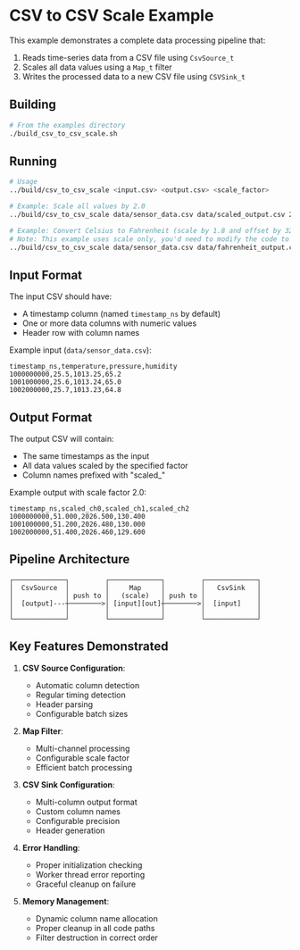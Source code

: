 # CSV to CSV Scale Example

This example demonstrates a complete data processing pipeline that:
1. Reads time-series data from a CSV file using `CsvSource_t`
2. Scales all data values using a `Map_t` filter
3. Writes the processed data to a new CSV file using `CSVSink_t`

## Building

```bash
# From the examples directory
./build_csv_to_csv_scale.sh
```

## Running

```bash
# Usage
../build/csv_to_csv_scale <input.csv> <output.csv> <scale_factor>

# Example: Scale all values by 2.0
../build/csv_to_csv_scale data/sensor_data.csv data/scaled_output.csv 2.0

# Example: Convert Celsius to Fahrenheit (scale by 1.8 and offset by 32)
# Note: This example uses scale only, you'd need to modify the code to add offset
../build/csv_to_csv_scale data/sensor_data.csv data/fahrenheit_output.csv 1.8
```

## Input Format

The input CSV should have:
- A timestamp column (named `timestamp_ns` by default)
- One or more data columns with numeric values
- Header row with column names

Example input (`data/sensor_data.csv`):
```csv
timestamp_ns,temperature,pressure,humidity
1000000000,25.5,1013.25,65.2
1001000000,25.6,1013.24,65.0
1002000000,25.7,1013.23,64.8
```

## Output Format

The output CSV will contain:
- The same timestamps as the input
- All data values scaled by the specified factor
- Column names prefixed with "scaled_"

Example output with scale factor 2.0:
```csv
timestamp_ns,scaled_ch0,scaled_ch1,scaled_ch2
1000000000,51.000,2026.500,130.400
1001000000,51.200,2026.480,130.000
1002000000,51.400,2026.460,129.600
```

## Pipeline Architecture

```
┌─────────────┐         ┌─────────────┐         ┌─────────────┐
│  CsvSource  │         │     Map     │         │   CsvSink   │
│             │ push to │   (scale)   │ push to │             │
│  [output]---┼────────>│ [input][out]┼────────>│  [input]    │
│             │         │             │         │             │
└─────────────┘         └─────────────┘         └─────────────┘
```

## Key Features Demonstrated

1. **CSV Source Configuration**:
   - Automatic column detection
   - Regular timing detection
   - Header parsing
   - Configurable batch sizes

2. **Map Filter**:
   - Multi-channel processing
   - Configurable scale factor
   - Efficient batch processing

3. **CSV Sink Configuration**:
   - Multi-column output format
   - Custom column names
   - Configurable precision
   - Header generation

4. **Error Handling**:
   - Proper initialization checking
   - Worker thread error reporting
   - Graceful cleanup on failure

5. **Memory Management**:
   - Dynamic column name allocation
   - Proper cleanup in all code paths
   - Filter destruction in correct order